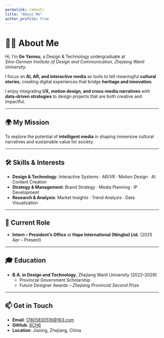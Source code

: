 ```yaml
---
permalink: /about/
title: "About Me"
author_profile: true
---
```


# 👩‍🎨 About Me

Hi, I’m **Ge Yanrou**, a Design & Technology undergraduate at  
*Sino-German Institute of Design and Communication, Zhejiang Wanli University*.  

I focus on **AI, AR, and interactive media** as tools to tell meaningful **cultural stories**, creating digital experiences that bridge **heritage and innovation**.  

I enjoy integrating **UX, motion design, and cross-media narratives** with **data-driven strategies** to design projects that are both creative and impactful.  

---

## 🌍 My Mission
To explore the potential of **intelligent media** in shaping immersive cultural narratives and sustainable value for society.  

---

## 🛠 Skills & Interests
- **Design & Technology**: Interactive Systems · AR/VR · Motion Design · AI Content Creation  
- **Strategy & Management**: Brand Strategy · Media Planning · IP Development  
- **Research & Analysis**: Market Insights · Trend Analysis · Data Visualization  

---

## 💼 Current Role
- **Intern – President’s Office** at **Hape International (Ningbo) Ltd.** (2025 Apr – Present)  

---

## 🎓 Education
- **B.A. in Design and Technology**, Zhejiang Wanli University (2022–2026)  
  - Provincial Government Scholarship  
  - Future Designer Awards – *Zhejiang Provincial Second Prize*  

---

## 📫 Get in Touch
- **Email**: [17805830516@163.com](mailto:17805830516@163.com)  
- **GitHub**: [8CH6](https://github.com/8CH6)  
- **Location**: Jiaxing, Zhejiang, China  
